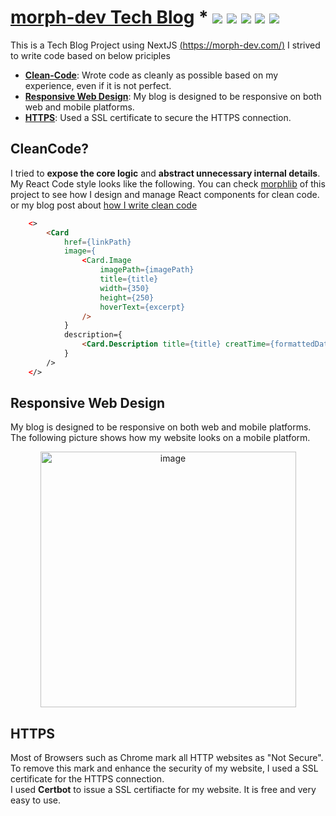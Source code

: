 # [morph-dev Tech Blog](https://morph-dev.com/) \* <img src="https://img.shields.io/badge/Typescript-3178C6?style=flat-square&logo=Typescript&logoColor=white"/> <img src="https://img.shields.io/badge/Next.js-000000?style=flat-square&logo=Next.js&logoColor=white"/> <img src="https://img.shields.io/badge/React-61DAFB?style=flat-square&logo=React&logoColor=black"/> <img src="https://img.shields.io/badge/Sass-CC6699?style=flat-square&logo=Sass&logoColor=white"/> <img src="https://img.shields.io/badge/Amazon AWS-232F3E?style=flat-square&logo=amazonaws&logoColor=white"/>

This is a Tech Blog Project using NextJS [(https://morph-dev.com/)](https://morph-dev.com/)
I strived to write code based on below priciples

-   [**Clean-Code**](#cleancode): Wrote code as cleanly as possible based on my experience, even if it is not perfect.
-   [**Responsive Web Design**](#responsive-web-design): My blog is designed to be responsive on both web and mobile platforms.
-   [**HTTPS**](#https): Used a SSL certificate to secure the HTTPS connection.

## CleanCode?

I tried to **expose the core logic** and **abstract unnecessary internal details**.
My React Code style looks like the following.
You can check [morphlib](https://github.com/dev-morph/dev-morph-blog/tree/main/morph-lib/components) of this project to see how I design and manage React components for clean code.
or my blog post about [how I write clean code](https://marklee1117.tistory.com/176)

```html
    <>
        <Card
            href={linkPath}
            image={
                <Card.Image
                    imagePath={imagePath}
                    title={title}
                    width={350}
                    height={250}
                    hoverText={excerpt}
                />
            }
            description={
                <Card.Description title={title} creatTime={formattedDate} />
            }
        />
    </>
```

## Responsive Web Design

My blog is designed to be responsive on both web and mobile platforms.
The following picture shows how my website looks on a mobile platform.

<p align="center">
    <img width="409" alt="image" src="https://github.com/dev-morph/dev-morph-blog/assets/112484043/25a39890-e525-4345-8c43-661133232126">
</p>

## HTTPS

Most of Browsers such as Chrome mark all HTTP websites as "Not Secure". To remove this mark and enhance the security of my website, I used a SSL certificate for the HTTPS connection.  
I used **Certbot** to issue a SSL certifiacte for my website. It is free and very easy to use.

